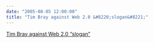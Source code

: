 ```yaml
---
date: "2005-08-05 12:00:00"
title: "Tim Bray against Web 2.0 &#8220;slogan&#8221;"
---
```


[Tim Bray against Web 2.0 &#8220;slogan&#8221;](/lemire/blog/2005/08-05-tim-bray-against-web-20-slogan)

